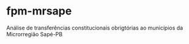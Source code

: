 # fpm-mrsape
Análise de transferências constitucionais obrigtórias ao municípios da Microrregião Sapé-PB
